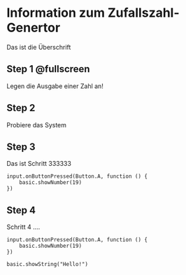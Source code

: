 # Information zum Zufallszahl-Genertor
Das ist die Überschrift
## Step 1 @fullscreen
Legen die Ausgabe einer Zahl an!

## Step 2
Probiere das System

## Step 3
Das ist Schritt 333333

```blocks
input.onButtonPressed(Button.A, function () {
    basic.showNumber(19)
})
```

## Step 4
Schritt 4 ....
```blocks
input.onButtonPressed(Button.A, function () {
    basic.showNumber(19)
})
```

```ghost
basic.showString("Hello!")
```


